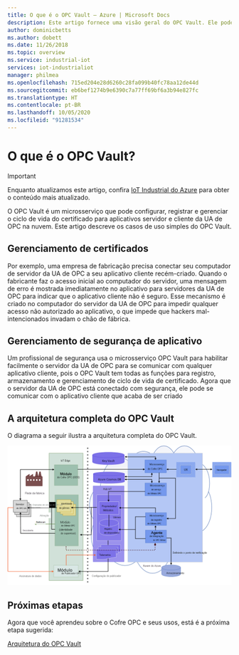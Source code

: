 ```yaml
---
title: O que é o OPC Vault – Azure | Microsoft Docs
description: Este artigo fornece uma visão geral do OPC Vault. Ele pode configurar, registrar e gerenciar o ciclo de vida de certificados para aplicativos OPC adquiridos pelo usuário na nuvem.
author: dominicbetts
ms.author: dobett
ms.date: 11/26/2018
ms.topic: overview
ms.service: industrial-iot
services: iot-industrialiot
manager: philmea
ms.openlocfilehash: 715ed204e28d6260c28fa099b40fc78aa12de44d
ms.sourcegitcommit: eb6bef1274b9e6390c7a77ff69bf6a3b94e827fc
ms.translationtype: HT
ms.contentlocale: pt-BR
ms.lasthandoff: 10/05/2020
ms.locfileid: "91281534"
---
```

# <a name="what-is-opc-vault"></a>O que é o OPC Vault?

> [!IMPORTANT]
> Enquanto atualizamos este artigo, confira [IoT Industrial do Azure](https://azure.github.io/Industrial-IoT/) para obter o conteúdo mais atualizado.

O OPC Vault é um microsserviço que pode configurar, registrar e gerenciar o ciclo de vida do certificado para aplicativos servidor e cliente da UA de OPC na nuvem. Este artigo descreve os casos de uso simples do OPC Vault.

## <a name="certificate-management"></a>Gerenciamento de certificados

Por exemplo, uma empresa de fabricação precisa conectar seu computador de servidor da UA de OPC a seu aplicativo cliente recém-criado. Quando o fabricante faz o acesso inicial ao computador do servidor, uma mensagem de erro é mostrada imediatamente no aplicativo para servidores da UA de OPC para indicar que o aplicativo cliente não é seguro. Esse mecanismo é criado no computador do servidor da UA de OPC para impedir qualquer acesso não autorizado ao aplicativo, o que impede que hackers mal-intencionados invadam o chão de fábrica.

## <a name="application-security-management"></a>Gerenciamento de segurança de aplicativo
Um profissional de segurança usa o microsserviço OPC Vault para habilitar facilmente o servidor da UA de OPC para se comunicar com qualquer aplicativo cliente, pois o OPC Vault tem todas as funções para registro, armazenamento e gerenciamento de ciclo de vida de certificado. Agora que o servidor da UA de OPC está conectado com segurança, ele pode se comunicar com o aplicativo cliente que acaba de ser criado

## <a name="the-complete-opc-vault-architecture"></a>A arquitetura completa do OPC Vault
O diagrama a seguir ilustra a arquitetura completa do OPC Vault.

![Arquitetura do OPC Vault](media/overview-opc-vault-architecture/opc-vault.png)

## <a name="next-steps"></a>Próximas etapas

Agora que você aprendeu sobre o Cofre OPC e seus usos, está é a próxima etapa sugerida:

[Arquitetura do OPC Vault](overview-opc-vault-architecture.md)